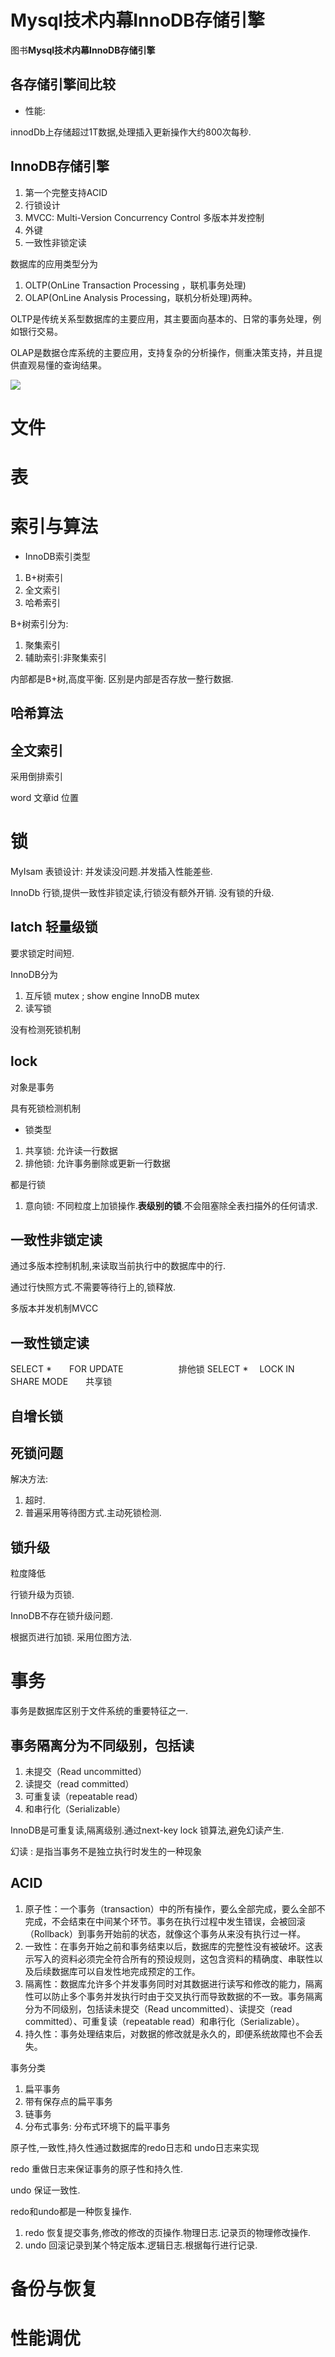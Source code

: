 # Mysql技术内幕InnoDB存储引擎

图书**Mysql技术内幕InnoDB存储引擎**

## 各存储引擎间比较
- 性能:

innodDb上存储超过1T数据,处理插入更新操作大约800次每秒.

## InnoDB存储引擎

1. 第一个完整支持ACID
1. 行锁设计
1. MVCC: Multi-Version Concurrency Control 多版本并发控制
1. 外键
1. 一致性非锁定读

数据库的应用类型分为

1. OLTP(OnLine Transaction Processing ，联机事务处理)
1. OLAP(OnLine Analysis Processing，联机分析处理)两种。

OLTP是传统关系型数据库的主要应用，其主要面向基本的、日常的事务处理，例如银行交易。

OLAP是数据仓库系统的主要应用，支持复杂的分析操作，侧重决策支持，并且提供直观易懂的查询结果。

![](http://image20.it168.com/201207_500x375/1111/4070a8d25582419d.jpg)

# 文件
# 表
# 索引与算法

- InnoDB索引类型

1. B+树索引
1. 全文索引
1. 哈希索引

B+树索引分为:

1. 聚集索引
1. 辅助索引:非聚集索引

内部都是B+树,高度平衡. 区别是内部是否存放一整行数据.

## 哈希算法

## 全文索引

采用倒排索引

word  文章id  位置


# 锁

MyIsam 表锁设计: 并发读没问题.并发插入性能差些.

InnoDb 行锁,提供一致性非锁定读,行锁没有额外开销. 没有锁的升级.


## latch 轻量级锁

要求锁定时间短.

InnoDB分为

1. 互斥锁 mutex ; show engine InnoDB mutex
1. 读写锁


没有检测死锁机制

## lock

对象是事务

具有死锁检测机制

- 锁类型

1. 共享锁: 允许读一行数据
1. 排他锁:  允许事务删除或更新一行数据


都是行锁

1. 意向锁: 不同粒度上加锁操作.**表级别的锁**.不会阻塞除全表扫描外的任何请求.


## 一致性非锁定读

通过多版本控制机制,来读取当前执行中的数据库中的行.

通过行快照方式.不需要等待行上的,锁释放.

多版本并发机制MVCC

## 一致性锁定读

SELECT *　　FOR  UPDATE 　　　　　　排他锁
SELECT *　  LOCK  IN  SHARE  MODE　　共享锁


## 自增长锁

## 死锁问题

解决方法:

1. 超时.
1. 普遍采用等待图方式.主动死锁检测.

## 锁升级

粒度降低

行锁升级为页锁.

InnoDB不存在锁升级问题.

根据页进行加锁. 采用位图方法.


# 事务


事务是数据库区别于文件系统的重要特征之一.


## 事务隔离分为不同级别，包括读

1. 未提交（Read uncommitted）
1. 读提交（read committed）
1. 可重复读（repeatable read）
1. 和串行化（Serializable）

InnoDB是可重复读,隔离级别.通过next-key lock 锁算法,避免幻读产生.

幻读 : 是指当事务不是独立执行时发生的一种现象

## ACID

1. 原子性：一个事务（transaction）中的所有操作，要么全部完成，要么全部不完成，不会结束在中间某个环节。事务在执行过程中发生错误，会被回滚（Rollback）到事务开始前的状态，就像这个事务从来没有执行过一样。
1. 一致性：在事务开始之前和事务结束以后，数据库的完整性没有被破坏。这表示写入的资料必须完全符合所有的预设规则，这包含资料的精确度、串联性以及后续数据库可以自发性地完成预定的工作。
1. 隔离性：数据库允许多个并发事务同时对其数据进行读写和修改的能力，隔离性可以防止多个事务并发执行时由于交叉执行而导致数据的不一致。事务隔离分为不同级别，包括读未提交（Read uncommitted）、读提交（read committed）、可重复读（repeatable read）和串行化（Serializable）。
1. 持久性：事务处理结束后，对数据的修改就是永久的，即便系统故障也不会丢失。

事务分类

1. 扁平事务
1. 带有保存点的扁平事务
1. 链事务
1. 分布式事务: 分布式环境下的扁平事务

原子性,一致性,持久性通过数据库的redo日志和 undo日志来实现

redo 重做日志来保证事务的原子性和持久性.

undo 保证一致性.

redo和undo都是一种恢复操作.

1. redo 恢复提交事务,修改的修改的页操作.物理日志.记录页的物理修改操作.
1. undo 回滚记录到某个特定版本.逻辑日志.根据每行进行记录.

# 备份与恢复
# 性能调优